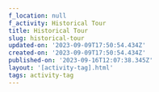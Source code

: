 ```yaml
---
f_location: null
f_activity: Historical Tour
title: Historical Tour
slug: historical-tour
updated-on: '2023-09-09T17:50:54.434Z'
created-on: '2023-09-09T17:50:54.434Z'
published-on: '2023-09-16T12:07:38.345Z'
layout: '[activity-tag].html'
tags: activity-tag
---
```



